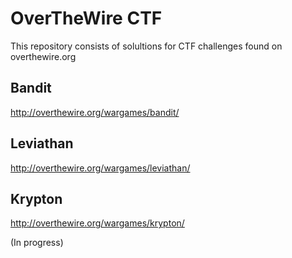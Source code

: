 # OverTheWire CTF

This repository consists of solultions for CTF challenges found on overthewire.org

## Bandit

http://overthewire.org/wargames/bandit/

## Leviathan

http://overthewire.org/wargames/leviathan/

## Krypton

http://overthewire.org/wargames/krypton/

(In progress)
